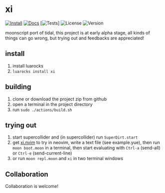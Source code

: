 # xi

[![Install](https://img.shields.io/badge/Install-LuaRocks-brightgreen?style=for-the-badge&color=violet)](https://luarocks.org/modules/neo451/xi)
[![Docs](https://img.shields.io/github/actions/workflow/status/noearc/xi/docs.yml?style=for-the-badge&label=docs)](https://noearc.github.io/xi/)
[![Tests](https://img.shields.io/github/actions/workflow/status/noearc/xi/test.yml?style=for-the-badge&label=tests)]
![License](https://img.shields.io/github/license/noearc/xi?style=for-the-badge)
![Version](https://img.shields.io/luarocks/v/neo451/xi?style=for-the-badge)


moonscript port of tidal, this project is at early alpha stage, all kinds of things can go wrong, but trying out and feedbacks are appreciated!

## install
1. install luarocks
2. `luarocks install xi`

## building
1. clone or download the project zip from github
2. open a terminal in the project directory
3. run `sudo ./actions/build.sh`

## trying out

1. start supercollider and (in supercollider) run `SuperDirt.start`
2. get [xi.nvim](https://github.com/noearc/xi.nvim) to try in neovim, write a text file (see example.yue), then run `moon boot.moon` in a terminal, then start evaluating with `Ctrl-a` (send-all) or `Ctrl-e` (send-current-line)
3. or run `moon repl.moon` and `xi` in two terminal windows

## Collaboration
Collaboration is welcome!
